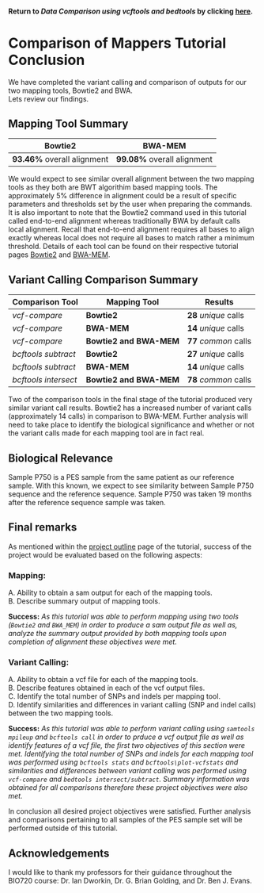 #### Return to *Data Comparison using vcftools and bedtools* by clicking [here](https://github.com/rszymkiewicz/Comparison_of_Mappers/blob/master/13_Comparison_vcftools_bedtools.md).  

# Comparison of Mappers Tutorial Conclusion

We have completed the variant calling and comparison of outputs for our two mapping tools, Bowtie2 and BWA.  
Lets review our findings.

## Mapping Tool Summary
Bowtie2 | BWA-MEM  
--------|----  
**93.46%** overall alignment | **99.08%** overall alignment  

We would expect to see similar overall alignment between the two mapping tools as they both are BWT algorithim based mapping tools. The approximately 5% difference in alignment could be a result of specific parameters and thresholds set by the user when preparing the commands. It is also important to note that the Bowtie2 command used in this tutorial called end-to-end alignment whereas traditionally BWA by default calls local alignment. Recall that end-to-end alignment requires all bases to align exactly whereas local does not require all bases to match rather a minimum threshold. Details of each tool can be found on their respective tutorial pages [Bowtie2](https://github.com/rszymkiewicz/Comparison_of_Mappers/blob/master/7_Mapping_Bowtie2.md) and [BWA-MEM](https://github.com/rszymkiewicz/Comparison_of_Mappers/blob/master/8_Mapping_BWA.md).  

## Variant Calling Comparison Summary
Comparison Tool | Mapping Tool | Results  
----------------|--------------|--------  
*vcf-compare* | **Bowtie2** | **28** *unique* calls  
*vcf-compare* | **BWA-MEM** | **14** *unique* calls  
*vcf-compare* | **Bowtie2 and BWA-MEM** | **77** *common* calls  
*bcftools subtract* | **Bowtie2** | **27** *unique* calls  
*bcftools subtract* | **BWA-MEM** | **14** *unique* calls  
*bcftools intersect* | **Bowtie2 and BWA-MEM** | **78** *common* calls  

Two of the comparison tools in the final stage of the tutorial produced very similar variant call results. Bowtie2 has a increased number of variant calls (approximately 14 calls) in comparison to BWA-MEM. Further analysis will need to take place to identify the biological significance and whether or not the variant calls made for each mapping tool are in fact real. 

## Biological Relevance
Sample P750 is a PES sample from the same patient as our reference sample. With this known, we expect to see similarity between Sample P750 sequence and the reference sequence. Sample P750 was taken 19 months after the reference sequence sample was taken. 

## Final remarks
As mentioned within the [project outline](https://github.com/rszymkiewicz/Comparison_of_Mappers/blob/master/1_Overview_of_Project.md) page of the tutorial, success of the project would be evaluated based on the following aspects:  
### **Mapping:**  
  A. Ability to obtain a sam output for each of the mapping tools.  
  B. Describe summary output of mapping tools.  

**Success:** *As this tutorial was able to perform mapping using two tools (```Bowtie2``` and ```BWA_MEM```) in order to produce a sam output file as well as, analyze the summary output provided by both mapping tools upon completion of alignment these objectives were met.*   

### **Variant Calling:**  
  A. Ability to obtain a vcf file for each of the mapping tools.  
  B. Describe features obtained in each of the vcf output files.  
  C. Identify the total number of SNPs and indels per mapping tool.  
  D. Identify similarities and differences in variant calling (SNP and indel calls) between the two mapping tools.  

**Success:** *As this tutorial was able to perform variant calling using ```samtools mpileup``` and ```bcftools call``` in order to prduce a vcf output file as well as identify features of a vcf file, the first two objectives of this section were met. Identifying the total number of SNPs and indels for each mapping tool was performed using ```bcftools stats``` and ```bcftools\plot-vcfstats``` and similarities and differences between variant calling was performed using ```vcf-compare``` and ```bedtools intersect/subtract```. Summary information was obtained for all comparisons therefore these project objectives were also met.*

In conclusion all desired project objectives were satisfied. Further analysis and comparisons pertaining to all samples of the PES sample set will be performed outside of this tutorial.  

## Acknowledgements
I would like to thank my professors for their guidance throughout the BIO720 course: Dr. Ian Dworkin, Dr. G. Brian Golding, and Dr. Ben J. Evans. 
